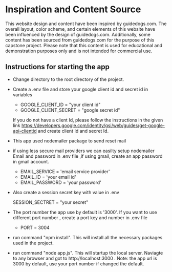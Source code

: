 # Inspiration and Content Source

This website design and content have been inspired by guidedogs.com. The overall layout, color scheme, and certain elements of this website have been influenced by the design of guidedogs.com. Additionally, some content has been sourced from guidedogs.com for the purpose of this capstone project. Please note that this content is used for educational and demonstration purposes only and is not intended for commercial use.

## Instructions for starting the app

- Change directory to the root directory of the project.
- Create a .env file and store your google client id and secret id in variables

  - GOOGLE_CLIENT_ID = "your client id"
  - GOOGLE_CLIENT_SECRET = "google secret id"

  If you do not have a client Id, please follow the instructions in the given link https://developers.google.com/identity/gsi/web/guides/get-google-api-clientid and create client Id and secret Id.

- This app used nodemailer package to send reset mail
- if using less secure mail providers we can easilty setup nodemailer Email and password in .env file ,if using gmail, create an app password in gmail account.

  - EMAIL_SERVICE = 'email service provider'
  - EMAIL_ID = 'your email id'
  - EMAIL_PASSWORD = 'your password'

- Also create a session secret key with value in .env

  SESSION_SECTRET = "your secret"

- The port number the app use by default is '3000'. If you want to use different port number , create a port key and number in .env file

  - PORT = 3004

- run command "npm install". This will install all the necessary packages used in the project.

- run command "node app.js". This will startup the local server. Naviagte to any browser
  and got to http://localhost:3000 . Note: the app url is 3000 by default, use your port number if changed the default.
